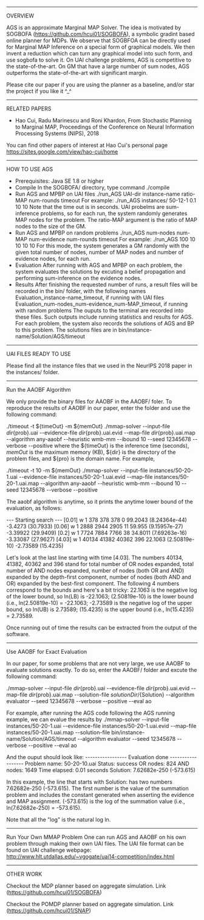 -------------------------------------------------------------------------
OVERVIEW

AGS is an approximate Marginal MAP Solver. The idea is motivated by SOGBOFA (https://github.com/hcui01/SOGBOFA), a symbolic gradint based online planner for MDPs. We observe that SOGBFOA can be directly used for Marginal MAP Inference on a special form of graphical models. We then invent a reduction which can turn any graphical model into such form, and use sogbofa to solve it. On UAI challenge problems, AGS is competitive to the state-of-the-art. On GM that have a large number of sum nodes, AGS outperforms the state-of-the-art with significant margin.
   
Please cite our paper if you are using the planner as a baseline, and/or star the project if you like it ^_^

-------------------------------------------------------------------------

RELATED PAPERS

* Hao Cui, Radu Marinescu and Roni Khardon, From Stochastic Planning to Marginal MAP, Proceedings of the Conference on Neural Information Processing Systems (NIPS), 2018

You can find other papers of interest at Hao Cui's personal page
   https://sites.google.com/view/hao-cui/home
   
-------------------------------------------------------------------------
HOW TO USE AGS

* Prerequisites: Java SE 1.8 or higher
* Compile
  In the SOGBOFA/ directory, type command ./compile
* Run AGS and MPBP on UAI files
  ./run_AGS UAI-dir instance-name ratio-MAP num-rounds timeout 
  For example: 
  ./run_AGS instances/ 50-12-1 0.1 10 10
  Note that the time out is in seconds. UAI probelms are sum-inference problems, so for each run, the system randomly generates MAP  nodes for the problem. The ratio-MAP argument is the ratio of MAP nodes to the size of the GM.
* Run AGS and MPBP on random problems
  ./run_AGS num-nodes num-MAP num-evidence num-rounds timeout 
  For example: 
  ./run_AGS 100 10 10 10 10
  For this mode, the system generates a GM randomly with the given total number of nodes, number of MAP nodes and number of evidence nodes, for each run.
* Evaluation
  After running with AGS and MPBP on each problem, the system evaluates the solutions by excuting a belief propagation and performing sum-inference on the evidence nodes. 
* Results
  After finishing the requested number of runs, a result files will be recorded in the bin/ folder, with the following names
  Evaluation_instance-name_timeout, if running with UAI files
  Evaluation_num-nodes_num-evidence_num-MAP_timeout, if running with random problems
  The ouputs to the terminal are recorded into these files. Such outputs include running statistics and results for AGS.
  For each problem, the system also records the solutions of AGS and BP to this problem. The solutions files are in bin/instance-name/Solution/AGS/timeout

-------------------------------------------------------------------------
UAI FILES READY TO USE

Please find all the instance files that we used in the NeurIPS 2018 paper in the instances/ folder.

-------------------------------------------------------------------------
Run the AAOBF Algorithm

We only provide the binary files for AAOBF in the AAOBF/ foler. To reproduce the results of AAOBF in our paper, enter the folder and use the following command:

./timeout -t ${timeOut} -m ${memOut} ./mmap-solver --input-file ${dir}${prob}.uai --evidence-file ${dir}${prob}.uai.evid --map-file ${dir}${prob}.uai.map --algorithm any-aaobf --heuristic wmb-mm --ibound 10 --seed 12345678 --verbose --positive
where the ${timeOut} is the inference time (seconds), $memOut$ is the maximum memory (KB), ${dir} is the directory of the problem files, and ${pro} is the domain name. For example, 

./timeout -t 10 -m ${memOut} ./mmap-solver --input-file instances/50-20-1.uai --evidence-file instances/50-20-1.uai.evid --map-file instances/50-20-1.uai.map --algorithm any-aaobf --heuristic wmb-mm --ibound 10 --seed 12345678 --verbose --positive

The aaobf algorithm is anytime, so it prints the anytime lower bound of the evaluation, as follows:

--- Starting search ---
[0.01] w        1          378          378          378            0      99.2043 (8.24364e-44)      -3.4273 (30.7933)
[0.06] w        1         2888         2944         2905           11       59.955 (9.15957e-27)     -3.39922 (29.9409)
[0.2] w        1         7724         7884         7766           38      34.8011 (7.69263e-16)     -3.33087 (27.9627)
[4.03] w        1        40134        41382        40362          396      22.1063 (2.50819e-10)     -2.73589 (15.4235)
 
Let's look at the last line starting with time [4.03]. The numbers 40134, 41382, 40362 and 396 stand for total number of OR nodes expanded, total number of AND nodes expanded, number of nodes (both OR and AND) expanded by the depth-first component, number of nodes (both AND and OR) expanded by the best-first component. The following 4 numbers correspond to the bounds and here's a bit tricky: 22.1063 is the negative log of the lower bound, so ln(LB) is -22.1063; (2.50819e-10) is the lower bound (i.e., ln(2.50819e-10) = -22.1063; -2.73589 is the negative log of the upper bound, so ln(UB) is 2.73589; (15.4235) is the upper bound (i.e., ln(15.4235) = 2.73589.

Once running out of time the results can be extracted from the output of the software.

-------------------------------------------------------------------------
Use AAOBF for Exact Evaluation

In our paper, for some problems that are not very large, we use AAOBF to evaluate solutions exactly. To do so, enter the AAOBF/ folder and excute the following command:

./mmap-solver --input-file ${dir}${prob}.uai --evidence-file ${dir}${prob}.uai.evid --map-file ${dir}${prob}.uai.map --solution-file ${solutionDir}/${Solution} --algorithm evaluator --seed 12345678 --verbose --positive --eval ao

For example, after running the AGS code following the AGS running example, we can evalue the results by 
./mmap-solver --input-file instances/50-20-1.uai --evidence-file instances/50-20-1.uai.evid --map-file instances/50-20-1.uai.map --solution-file bin/instance-name/Solution/AGS/timeout --algorithm evaluator --seed 12345678 --verbose --positive --eval ao

And the ouput should look like:
----------------- Evaluation done ------------------
Problem name: 50-20-10.uai
Status: success
OR nodes: 824
AND nodes: 1649
Time elapsed: 0.01 seconds
Solution: 7.62682e-250 (-573.615)

In this example, the line that starts with Solution: has two numbers 7.62682e-250 (-573.615). The first number is the value of the summation problem and includes the constant generated when asserting the evidence and MAP assignment. (-573.615) is the log of the summation value (i.e., ln(7.62682e-250) = -573.615).

Note that all the "log" is the natural log ln.

-------------------------------------------------------------------------
Run Your Own MMAP Problem
One can run AGS and AAOBF on his own problem through making their own UAI files. The UAI file format can be found on UAI challenge webpage: http://www.hlt.utdallas.edu/~vgogate/uai14-competition/index.html


-------------------------------------------------------------------------
OTHER WORK

Checkout the MDP planner based on aggregate simulation. 
  Link (https://github.com/hcui01/SOGBOFA)

Checkout the POMDP planner based on aggregate simulation. 
  Link (https://github.com/hcui01/SNAP)
